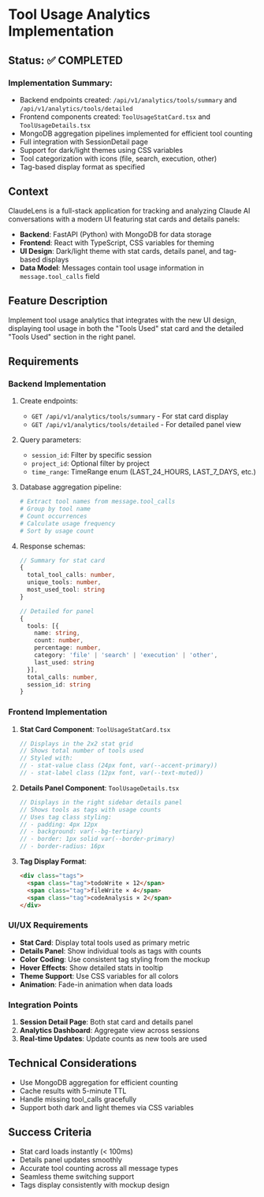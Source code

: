 # Tool Usage Analytics Implementation

## Status: ✅ COMPLETED

### Implementation Summary:
- Backend endpoints created: `/api/v1/analytics/tools/summary` and `/api/v1/analytics/tools/detailed`
- Frontend components created: `ToolUsageStatCard.tsx` and `ToolUsageDetails.tsx`
- MongoDB aggregation pipelines implemented for efficient tool counting
- Full integration with SessionDetail page
- Support for dark/light themes using CSS variables
- Tool categorization with icons (file, search, execution, other)
- Tag-based display format as specified

## Context
ClaudeLens is a full-stack application for tracking and analyzing Claude AI conversations with a modern UI featuring stat cards and details panels:
- **Backend**: FastAPI (Python) with MongoDB for data storage
- **Frontend**: React with TypeScript, CSS variables for theming
- **UI Design**: Dark/light theme with stat cards, details panel, and tag-based displays
- **Data Model**: Messages contain tool usage information in `message.tool_calls` field

## Feature Description
Implement tool usage analytics that integrates with the new UI design, displaying tool usage in both the "Tools Used" stat card and the detailed "Tools Used" section in the right panel.

## Requirements

### Backend Implementation
1. Create endpoints:
   - `GET /api/v1/analytics/tools/summary` - For stat card display
   - `GET /api/v1/analytics/tools/detailed` - For detailed panel view

2. Query parameters:
   - `session_id`: Filter by specific session
   - `project_id`: Optional filter by project
   - `time_range`: TimeRange enum (LAST_24_HOURS, LAST_7_DAYS, etc.)

3. Database aggregation pipeline:
   ```python
   # Extract tool names from message.tool_calls
   # Group by tool name
   # Count occurrences
   # Calculate usage frequency
   # Sort by usage count
   ```

4. Response schemas:
   ```typescript
   // Summary for stat card
   {
     total_tool_calls: number,
     unique_tools: number,
     most_used_tool: string
   }

   // Detailed for panel
   {
     tools: [{
       name: string,
       count: number,
       percentage: number,
       category: 'file' | 'search' | 'execution' | 'other',
       last_used: string
     }],
     total_calls: number,
     session_id: string
   }
   ```

### Frontend Implementation

1. **Stat Card Component**: `ToolUsageStatCard.tsx`
   ```typescript
   // Displays in the 2x2 stat grid
   // Shows total number of tools used
   // Styled with:
   // - stat-value class (24px font, var(--accent-primary))
   // - stat-label class (12px font, var(--text-muted))
   ```

2. **Details Panel Component**: `ToolUsageDetails.tsx`
   ```typescript
   // Displays in the right sidebar details panel
   // Shows tools as tags with usage counts
   // Uses tag class styling:
   // - padding: 4px 12px
   // - background: var(--bg-tertiary)
   // - border: 1px solid var(--border-primary)
   // - border-radius: 16px
   ```

3. **Tag Display Format**:
   ```html
   <div class="tags">
     <span class="tag">todoWrite × 12</span>
     <span class="tag">fileWrite × 4</span>
     <span class="tag">codeAnalysis × 2</span>
   </div>
   ```

### UI/UX Requirements
- **Stat Card**: Display total tools used as primary metric
- **Details Panel**: Show individual tools as tags with counts
- **Color Coding**: Use consistent tag styling from the mockup
- **Hover Effects**: Show detailed stats in tooltip
- **Theme Support**: Use CSS variables for all colors
- **Animation**: Fade-in animation when data loads

### Integration Points
1. **Session Detail Page**: Both stat card and details panel
2. **Analytics Dashboard**: Aggregate view across sessions
3. **Real-time Updates**: Update counts as new tools are used

## Technical Considerations
- Use MongoDB aggregation for efficient counting
- Cache results with 5-minute TTL
- Handle missing tool_calls gracefully
- Support both dark and light themes via CSS variables

## Success Criteria
- Stat card loads instantly (< 100ms)
- Details panel updates smoothly
- Accurate tool counting across all message types
- Seamless theme switching support
- Tags display consistently with mockup design
